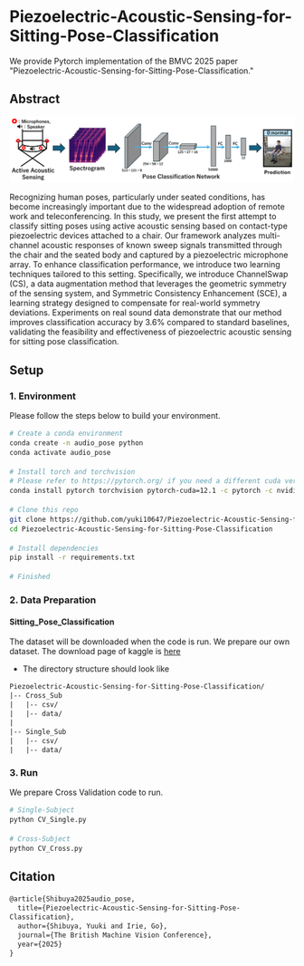 # Piezoelectric-Acoustic-Sensing-for-Sitting-Pose-Classification

We provide Pytorch implementation of the BMVC 2025 paper "Piezoelectric-Acoustic-Sensing-for-Sitting-Pose-Classification."

## Abstract
<p align="center">
<img src="overview.png" width: auto, height: auto />
</p>

 Recognizing human poses, particularly under seated conditions, has become increasingly important due to the widespread adoption of remote work and teleconferencing. In this study, we present the first attempt to classify sitting poses using active acoustic sensing based on contact-type piezoelectric devices attached to a chair. Our framework analyzes multi-channel acoustic responses of known sweep signals transmitted through the chair and the seated body and captured by a piezoelectric microphone array. To enhance classification performance, we introduce two learning techniques tailored to this setting. Specifically, we introduce ChannelSwap (CS), a data augmentation method that leverages the geometric symmetry of the sensing system, and Symmetric Consistency Enhancement (SCE), a learning strategy designed to compensate for real-world symmetry deviations. Experiments on real sound data demonstrate that our method improves classification accuracy by 3.6% compared to standard baselines, validating the feasibility and effectiveness of piezoelectric acoustic sensing for sitting pose classification.

## Setup

### 1. Environment
Please follow the steps below to build your environment.

```bash
# Create a conda environment 
conda create -n audio_pose python
conda activate audio_pose

# Install torch and torchvision
# Please refer to https://pytorch.org/ if you need a different cuda version
conda install pytorch torchvision pytorch-cuda=12.1 -c pytorch -c nvidia

# Clone this repo
git clone https://github.com/yuki10647/Piezoelectric-Acoustic-Sensing-for-Sitting-Pose-Classification.git
cd Piezoelectric-Acoustic-Sensing-for-Sitting-Pose-Classification

# Install dependencies
pip install -r requirements.txt

# Finished
```

### 2. Data Preparation
#### Sitting_Pose_Classification
The dataset will be downloaded when the code is run.
We prepare our own dataset. 
The download page of kaggle is [here](https://www.kaggle.com/datasets/yuki5515/sitting-pose-classification)

- The directory structure should look like
```
Piezoelectric-Acoustic-Sensing-for-Sitting-Pose-Classification/
|-- Cross_Sub
|   |-- csv/
|   |-- data/
|
|-- Single_Sub
|   |-- csv/
|   |-- data/
```

### 3. Run
We prepare Cross Validation code to run.
``` bash
# Single-Subject
python CV_Single.py

# Cross-Subject
python CV_Cross.py
```

## Citation
```
@article{Shibuya2025audio_pose,
  title={Piezoelectric-Acoustic-Sensing-for-Sitting-Pose-Classification},
  author={Shibuya, Yuuki and Irie, Go},
  journal={The British Machine Vision Conference},
  year={2025}
}
```
